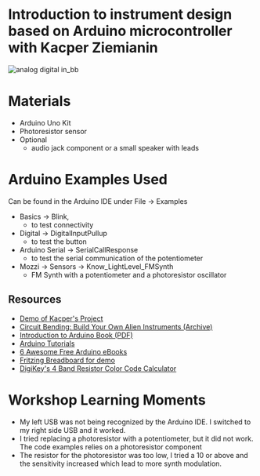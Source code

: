 # Introduction to instrument design based on Arduino microcontroller with Kacper Ziemianin


![analog digital  in_bb](https://github.com/user-attachments/assets/6ff1ee2b-087c-4288-9467-9f03e33a57cb)


# Materials
- Arduino Uno Kit
- Photoresistor sensor </br>
- Optional
  - audio jack component or a small speaker with leads


# Arduino Examples Used 
Can be found in the Arduino IDE under File -> Examples
- Basics -> Blink,
  - to test connectivity
- Digital -> DigitalInputPullup
  - to test the button
- Arduino Serial -> SerialCallResponse
  - to test the serial communication of the potentiometer
- Mozzi -> Sensors -> Know_LightLevel_FMSynth
  - FM Synth with a potentiometer and a photoresistor oscillator

## Resources
- [Demo of Kacper's Project](https://www.youtube.com/watch?v=cHuIpSeTTjM)
- [Circuit Bending: Build Your Own Alien Instruments (Archive)](https://archive.org/details/CircuitBendingBuildYourOwnAlienInstruments)
- [Introduction to Arduino Book (PDF)](https://www.introtoarduino.com/downloads/IntroArduinoBook.pdf)
- [Arduino Tutorials](https://www.arduino.cc/en/Tutorial/HomePage)
- [6 Awesome Free Arduino eBooks](https://www.electronicsforu.com/resources/6-awesome-free-arduino-ebooks)
- [Fritzing Breadboard for demo](https://fritzing.org/tags/breadboard)
- [DigiKey's 4 Band Resistor Color Code Calculator](https://www.digikey.com/en/resources/conversion-calculators/conversion-calculator-resistor-color-code)

# Workshop Learning Moments
 - My left USB was not being recognized by the Arduino IDE. I switched to my right side USB and it worked.
 - I tried replacing a photoresistor with a potentiometer, but it did not work. The code examples relies on a photoresistor component
 - The resistor for the photoresistor was too low, I tried a 10 or above and the sensitivity increased which lead to more synth modulation.
